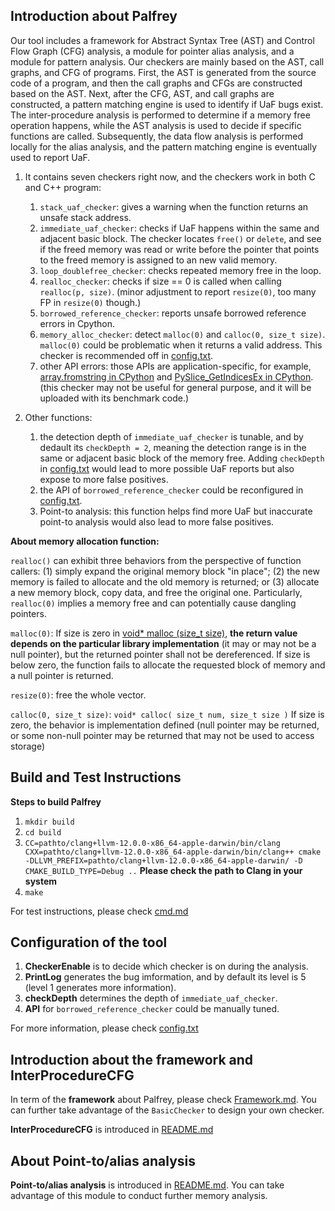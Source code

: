 Introduction about Palfrey
------------------
Our tool includes a framework for Abstract Syntax Tree (AST) and Control Flow Graph (CFG) analysis, a module for pointer alias analysis, and a module for pattern analysis. Our checkers are mainly based on the AST, call graphs, and CFG of programs. First, the AST is generated from the source code of a program, and then the call graphs and CFGs are constructed based on the AST. Next, after the CFG, AST, and call graphs are constructed, a pattern matching engine is used to identify if UaF bugs exist. The inter-procedure analysis is performed to determine if a memory free operation happens, while the AST analysis is used to decide if specific functions are called. Subsequently, the data flow analysis is performed locally for the alias analysis, and the pattern matching engine is eventually used to report UaF.

1.  It contains seven checkers right now, and the checkers work in both C and C++ program:

    1. `stack_uaf_checker`: gives a warning when the function returns an unsafe stack address. 
    2. `immediate_uaf_checker`: checks if UaF happens within the same and adjacent basic block. The checker locates `free()` or `delete`, and see if the freed memory was read or write before the pointer that points to the freed memory is assigned to an new valid memory. 
    3. `loop_doublefree_checker`: checks repeated memory free in the loop.
    4. `realloc_checker`: checks if size == 0 is called when calling `realloc(p, size)`. (minor adjustment to report `resize(0)`, too many FP in `resize(0)` though.)
    5. `borrowed_reference_checker`: reports unsafe borrowed reference errors in Cpython.
    6. `memory_alloc_checker`: detect `malloc(0)` and `calloc(0, size_t size)`. `malloc(0)` could be problematic when it returns a valid address. This checker is recommended off in [config.txt](./tests/config.txt). 
    7. other API errors: those APIs are application-specific, for example, [array.fromstring in CPython](https://bugs.python.org/issue24613) and [PySlice_GetIndicesEx in CPython](https://bugs.python.org/issue27867). (this checker may not be useful for general purpose, and it will be uploaded with its benchmark code.)
    
2.  Other functions:

    1. the detection depth of `immediate_uaf_checker` is tunable, and by dedault its `checkDepth = 2`, meaning the detection range is in the same or adjacent basic block of the memory free. Adding `checkDepth` in [config.txt](./tests/config.txt) would lead to more possible UaF reports but also expose to more false positives. 
    2. the API of `borrowed_reference_checker` could be reconfigured in [config.txt](./tests/config.txt). 
    3. Point-to analysis: this function helps find more UaF but inaccurate point-to analysis would also lead to more false positives.

**About memory allocation function:**

`realloc()` can exhibit three behaviors from the perspective of function callers: (1) simply expand the original memory block "in place"; (2) the new memory is failed to allocate and the old memory is returned; or (3) allocate a new memory block, copy data, and free the original one. Particularly, `realloc(0)` implies a memory free and can potentially cause dangling pointers. 

`malloc(0)`: If size is zero in [void* malloc (size_t size)](https://cplusplus.com/reference/cstdlib/malloc/?kw=malloc), **the return value depends on the particular library implementation** (it may or may not be a null pointer), but the returned pointer shall not be dereferenced. If size is below zero, the function fails to allocate the requested block of memory and a null pointer is returned. 


`resize(0)`: free the whole vector.

`calloc(0, size_t size)`: `void* calloc( size_t num, size_t size )` If size is zero, the behavior is implementation defined (null pointer may be returned, or some non-null pointer may be returned that may not be used to access storage) 



Build and Test Instructions
------------------

**Steps to build Palfrey**

1. `mkdir build`
2. `cd build`
3. `CC=pathto/clang+llvm-12.0.0-x86_64-apple-darwin/bin/clang CXX=pathto/clang+llvm-12.0.0-x86_64-apple-darwin/bin/clang++ cmake -DLLVM_PREFIX=pathto/clang+llvm-12.0.0-x86_64-apple-darwin/ -D CMAKE_BUILD_TYPE=Debug ..` **Please check the path to Clang in your system**
4. `make`

For test instructions, please check [cmd.md](./doc/cmd.md)

Configuration of the tool
------------------
1. **CheckerEnable** is to decide which checker is on during the analysis.
2. **PrintLog** generates the bug imformation, and by default its level is 5 (level 1 generates more information). 
3. **checkDepth** determines the depth of `immediate_uaf_checker`. 
4. **API** for `borrowed_reference_checker` could be manually tuned.

For more information, please check [config.txt](./tests/config.txt)

Introduction about the framework and InterProcedureCFG
------------------
In term of the **framework** about Palfrey, please check [Framework.md](./doc/Framework.md). You can further take advantage of the `BasicChecker` to design your own checker. 

**InterProcedureCFG** is introduced in [README.md](./include/CFG/README.md)

About Point-to/alias analysis 
------------------
**Point-to/alias analysis** is introduced in [README.md](./include/P2A/README.md). You can take advantage of this module to conduct further memory analysis. 

